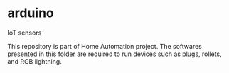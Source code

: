 # arduino
IoT sensors

This repository is part of Home Automation project. The softwares presented in this folder are required to run devices such as plugs, rollets, and RGB lightning.
